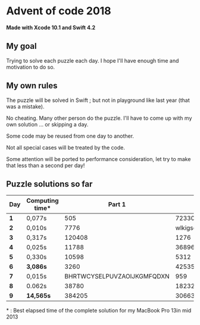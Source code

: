 # Advent of code 2018
**Made with Xcode 10.1 and Swift 4.2**

## My goal
Trying to solve each puzzle each day. I hope I'll have enough time and motivation to do so.

## My own rules

The puzzle will be solved in Swift ; but not in playground like last year (that was a mistake).

No cheating. Many other person do the puzzle. I'll have to come up with my own solution ... or skipping a day.

Some code may be reused from one day to another.

Not all special cases will be treated by the code.

Some attention will be ported to performance consideration, let try to make that less than a second per day!

## Puzzle solutions so far

| Day   | Computing time* | Part 1 | Part 2 |
|-------|-----------------|--------|--------|
| **1** | 0,077s          | 505    | 72330  |
| **2** | 0,010s          | 7776   | wlkigsqyfecjqqmnxaktdrhbz |
| **3** | 0,317s          | 120408 | 1276   |
| **4** | 0,025s          | 11788  | 36896  |
| **5** | 0,330s          | 10598  | 5312   |
| **6** | **3,086s**      | 3260   | 42535  |
| **7** | 0,015s          | BHRTWCYSELPUVZAOIJKGMFQDXN | 959 |
| **8** | 0.062s          | 38780  | 18232  |
| **9** | **14,565s**     | 384205 | 3066307353 |

\* : Best elapsed time of the complete solution for my MacBook Pro 13in mid 2013

